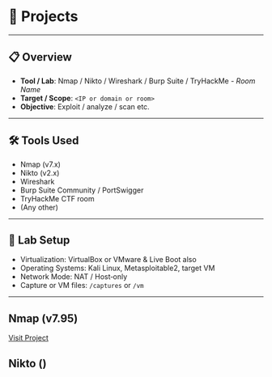 # 🚀 Projects



---

## 📋 Overview
- **Tool / Lab**: Nmap / Nikto / Wireshark / Burp Suite / TryHackMe - *Room Name*
- **Target / Scope**: `<IP or domain or room>`
- **Objective**: Exploit / analyze / scan etc.

---

## 🛠️ Tools Used
- Nmap (v7.x)
- Nikto (v2.x)
- Wireshark
- Burp Suite Community / PortSwigger
- TryHackMe CTF room
- (Any other)

---

## 🧰 Lab Setup
- Virtualization: VirtualBox or VMware & Live Boot also
- Operating Systems: Kali Linux, Metasploitable2, target VM
- Network Mode: NAT / Host‑only
- Capture or VM files: `/captures` or `/vm`

---

## Nmap (v7.95)
  [Visit Project](https://github.com/kritanaryal/nmapreport)
## Nikto ()

